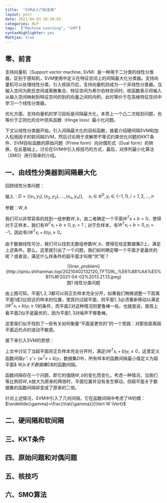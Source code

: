 ```yaml
---
title:  "SVM从入门到发疯"
layout: post
date: 2021-04-03 20:30:03
categories: NLP
tags:  ["Machine Learning", "SVM"]
syntaxHighlighter: yes
Mathjax: true
---
```


## 零、前言

支持向量机（Support vector machine, SVM）是一种用于二分类的线性分类器，区别于感知机，SVM使用中定义在特征空间上的间隔最大化分类器。支持向量机可以处理线性分类，引入核技巧后，支持向量机则成为一个非线性分类器。当输入空间为欧氏空间或离散集合、特征空间为希尔伯特空间时，核函数表示将输入从输入空间映射到特征空间的到的向量之间的内积。此时等价于在高维特征空间中学习一个线性分类器。

优化方面，支持向量机的学习目标是间隔最大化，本质上一个凸二次规划问题，也等价于正则化的合叶损失函数（Hinge loss）最小化问题。

下文以线性分类器开始，引入间隔最大化的目标函数，接着介绍硬间隔SVM和加入松弛因子的软间隔SVM，然后讨论用于求解带不等式约束优化问题的KKT条件、SVM目标函数的原始问题（Prime form）向对偶形式（Dual form）的转换，在此基础上，讨论在SVM中引入核技巧的方式，最后，对序列最小化算法（SMO）进行简单的介绍。

## 一、由线性分类器到间隔最大化

回顾线性分类问题：

输入：$D=\{(x_1,y_1),(x_2,y_2),...,(x_n,y_n)\},\quad x_i \in \mathbb{R}^D, y_i\in\{-1,1\},i=1,2,...,n$

参数：$W,b$

我们可以非常容易的找到一组参数$W,b$，由二者确定一个平面$W^T x+b=0$，使得对于正样本，我们有$W^T x_i+b \ge 0, y_i=1$；对于负样本，有$W^T x_i+b<0, y_i=-1$，因此有$(W^T x_i+b)y_i \ge 0$。

由于数据线性可分，我们可以找到无数组参数$W,b$，使得在给定数据集$D$上，满足上述条件。那么，这里就引出了一个问题，我们如何确定哪一个平面才是最优的呢？或者说，满足什么样条件的超平面才叫做“优”呢？

<center>![liner_problem](http://qiniu.shihanmax.top/20210402132120_TFTD9L_%E6%88%AA%E5%B1%8F2021-04-02%2013.21.13.jpeg)</center>

<center>图1 线性分类问题</center>

由上图可知，平面$1,2,3$都可以将正负样本完全分开，如果我们稍微调整一下距离平面$1$或$3$比较近的样本的位置，使其约过超平面，则平面$1,3$必须重新移动以满足$(W^T x_i+b)y_i \ge 0$的条件，而平面$2$对这种情况则更鲁棒一些。也就是说，直观上看平面$2$似乎是最优的，因为平面$1,3$对噪声不够鲁棒。

这里我们似乎找到了一些有关如何衡量“平面是更优的”的一个思路：对那些距离超平面近的点的波动不敏感。

接下来引入SVM的思想：

上文中讨论了当超平面将正负样本完全分开时，满足$(W^T x_i+b)y_i \ge 0$，这里定义函数间隔$\hat{\gamma}$：$\hat{\gamma}=(w^Tx+b)y$，数据集$D$中，所有样本的函数间隔最小值定义为超平面$ W,b$关于数据集$D$的函数间隔。

函数间隔存在一个问题，即它的值随$W,b$的变化而变化，考虑一种情况，当我们等比例将$W,b$放大为原来的两倍时，平面位置并没有发生移动，但超平面关于数据集的函数间隔却变成了原来的二倍。

针对上述情况，SVM中引入了几何间隔，它在函数间隔中考虑了$W$的模：$\widetilde{\gamma}=\frac{\hat{\gamma}}{\Vert W \Vert}$



















## 二、硬间隔和软间隔

## 三、KKT条件

## 四、原始问题和对偶问题

## 五、核技巧

## 六、SMO算法

